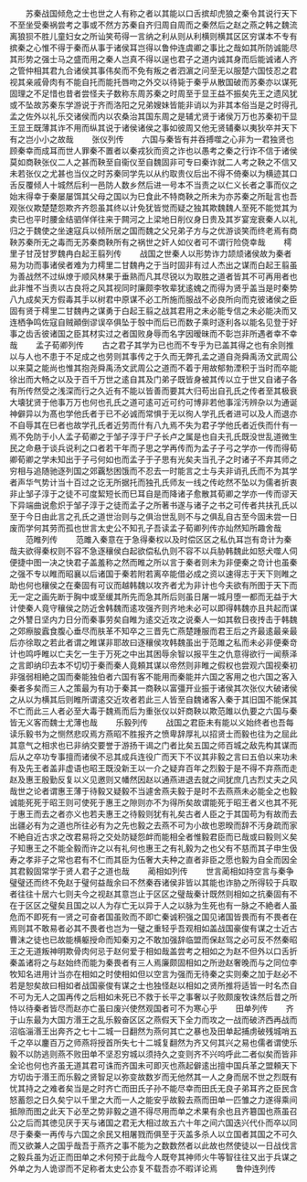 <!-- { "loadSidebar": true } -->
　　苏秦战国倾危之士也世之人有称之者以其能以口舌摈却虎狼之秦令其说行天下不至坐受秦祸尝考之事或不然方苏秦自齐归周自周而之秦然后之赵之燕之韩之魏流离狼狈不胜儿童妇女之所讪笑苟得一言纳之利从则从利横则横其区区穷谋本不专有摈秦之心惟不得于秦而从事于诸侯耳岂得以鲁仲连虞卿之事比之哉如其所防诚能尽其形势之强士马之盛而用之秦人岂真不得以逞也君子之道内诚其身而后能诚诸人齐之管仲相其君九合诸侯其事伟矣而不免有叛之者泗濵之问至无以服楚六国忮忍之君视其亲戚骨肉有不能自托而能托唇吻之外交以待毙于秦乎从散国破而苏秦亦以谋死固理之不足惜也昔者尝怪夫子数称东周苏秦之时周至于显王益不振矣先王之遗风犹或不坠故苏秦东学游说于齐而洛阳之兄弟嫂妹皆能非诮以为非其本俗当是之时得孔孟之佐外以礼乐交诸侯而内以农桑治其国东周之是辅尤贤于诸侯万万也苏秦初干显王显王既薄其诈不用而纵其说于诸侯诸侯之事如彼周又他无贤辅秦以夷狄卒并天下有之岂小小之故哉
　　张仪列传
　　六国与秦皆有并吞搏噬之心非为一君独贤也顾秦幸而成耳而世人罪秦不置者以秦戎狄而资之诈也以愚考之秦之行诈不信于诸侯莫如商鞅张仪二人之甚而鞅至自衞仪至自魏固非可专曰秦诈就二人考之鞅之不信又未若张仪之尤甚也当仪之时苏秦同学先以从约取贵仪后出不得不倚秦以为横迹其口舌反覆倾人十城然后利一邑防人数乡然后进一号本不当责之以仁义长者之事而仪之始末得幸于秦屡屡饵其父母之国以为巳食此不特商鞅之所未为亦苏秦之所耻言也吾观张仪欺楚楚怨欺齐齐怨虽其终以计免犹皆觉而疑之独其欺魏魏人至死不能觉其为卖已也平时腰金结驷佯佯往来于闗河之上梁地日削仪身日贵及其岁宴宠衰秦人以礼归之于魏使之坐速寇兵以倾所居之国而魏之父兄弟子方与之优游谈笑而终老焉有商鞅苏秦所无之毒而无苏秦商鞅所有之祸世之奸人如仪者可不谓行险侥幸哉
　　樗里子甘茂甘罗魏冉白起王翦列传
　　战国之世秦人以形势诈力颉颃诸侯故为秦者易为功而事诸侯者难为力樗里二甘魏冉之于当时固非有过人杰出之谋而白起王翦虽为善战然不过纵燎于顺风林果于垂熟而凡其尽锐以为取胜之道者皆其不可再用者也此非惟不当责以古良将之风其视同时廉颇李牧辈犹逺媿之而得为贤乎盖当是时秦势八九成矣天方假毒其手以树君中原谋不必工所施而服战不必良所向而克彼诸侯之臣固有贤于樗里二甘魏冉之谋勇于白起王翦之战其君用之未必能专信之未必能决而又连栖争鸣佐寇自贼顚倒谬误卒俱坠于彀中而后已而数子乘时逐利各以能名见登于好事之齿舌彼诸国之臣其材实过之者国败身辱而名字因暧昧而不彰岂非所遇者幸不幸哉
　　孟子荀卿列传
　　古之君子其学为已也而不专乎为已盖其得之也有余则推以与人也不患于不足成之也劳则其事传之于久而无弊孔孟之道自尧舜禹汤文武周公以来莫之能尚也惟其抱尧舜禹汤文武周公之道而不着于用故郁勃湮积于当时而卒能徐出而大畅之以及于百千万世之逺自其及门弟子既皆身被其传以立于世又自诸子各有所传然受之浅深而行之久近有不能以皆善而要其大归苟出自孔氏之传者至其极衰大壊犹贤于他事万万也何也孔氏之道可逺可近可约可博非若他事淫汚辨杂以为通诞神僻异以为髙也学他氏者于已不必诚而常惧于无以徇人学孔氏者进可以及人而退亦不自辱其在巳者也故学孔氏者近劳而什有八九焉不失为君子学他氏者近佚而什有一焉不免防于小人孟子荀卿之于邹子淳于尸子长卢之属是也自夫孔氏既没世乱道微生民之命悬于谈兵说利之口者若干年而子思之学再传而为孟子子弓之学亦一传而得荀卿荀卿之学未知出于子弓何如也而孟子于子思有光矣夫当孔子之时诸子不弃其师之穷相与追随驰逐列国之郊覊愁困饿而不忍去一时能言之士与夫非诮孔氏而不为其学者声华气势计当十百过之讫无所据托而独孔氏师友一线之传屹然不坠以为儒者折衷非止邹子淳于之徒不可度絜短长而巳耳自是而降诸子愈散其荀卿之学亦一传而谬天下异端曲说愈炽于邹子淳于之徒而孟子之所著书遂与诸子之书之可传者共扶孔氏以至于今日由此言之孔氏之道世治则与之俱治世乱则不与之俱乱自古至今固未尝一日废而学何其劳而孤也世言太史公不知孔子吾读孟子荀卿列传亦灿然知所趣舍哉
　　范睢列传
　　范雎入秦意在于急得秦权以及时偿区区之私仇耳岂有竒计为秦哉夫欲得秦权则不容不急逐穰侯白起欲偿私仇则不容不以兵胁韩魏此如怒犬噬人伺便捷中图一决之快君子盖羞称之然而睢之所以言于秦者则未为非便秦之竒计也虽秦之强不专以睢而昭襄以后诸国于秦若附若离卒能借必成之资以速得志于天下则睢之助也何也穰侯之在秦固有可议而越韩魏以攻齐者尤为非计也今夫欲有所图于天下而无一定之画先断于胸中或至缓其所先而急其所后则虽日屠一城月堕一都而无益于大计使秦人竟守穰侯之防近舍韩魏而逺攻强齐则齐地未必可以即得韩魏亦且共起而谋之外讐日坚内力日分而秦事劳矣自睢为逺交近攻之说秦人一如其敎日夜抟击于韩魏之郊瘵朘蠧食腹心垂尽而肤革不知卒之三晋先亡燕楚踵服而君王后之齐最逺最亲最后亦徐取之若此者谓之睢谋非耶故曰逐穰侯攻韩魏虽出于范雎之私而未必非便秦竒计也鸣呼睢以亡夫乞一生于万死之中出其困辱余智以报平生之仇意得欲行一闻蔡泽之言即纳印去本不切切于秦而秦人竟頼其谋以帝然则非睢之假权也尝观六国视秦初非强弱相絶之国而秦能独伯者六国有客不能用而秦能并六国之客用之也六国之客入秦者多矣而三人之策最为有功于秦其一商鞅以富彊开业振于诸侯其次张仪大破诸侯之从以为横其后则睢所谓逺交近攻者若此三人皆至自魏诸客入秦于其旧国不能保其不亡而此三人者必至大毒于魏焉而后为重张仪以奸商鞅以欺范雎以仇要之六国与秦皆无义客而魏士尤薄也哉
　　乐毅列传
　　战国之君臣未有能以义始终者也吾每读乐毅书为之恻然悲叹焉方燕昭不胜报齐之愤卑辞厚礼以招贤士而毅也往为之屈此其意气之相求也已非纳交要誉于游扬干谒之门者比矣五国之师百城之敌先构其谋而后从之卒功专事擅而诸侯不忌其成兵连役广而天下不议其非毅之言曰五伯以来功未有及先王者盖非虚语也昭王既没新王以一介之疑弃百年之烈毅于是不得不弃燕而走赵及惠王殷勤反复以义见邀则又幡然因赵以通燕进退去就之间犹庶几古烈丈夫之风哉世之论者谓惠王薄于待毅又疑毅不当遽舍燕夫毅于是时不去燕燕未必能全之也毅诚能死死于昭王则可使死于惠王之隙则亦不为得所矣故谓能死于昭王者义也其不死于惠王而去之者亦义也若夫惠王之待毅则犹有礼矣古者人臣之于其国苟为有故而去出疆必有为之道也所往必有为之先也毅之去燕不可为小故也恩暌而辞不汚身疏而家不絶自近古求之改君易将之交处防疑怨衅而能相全者惟毅君臣而已哉或曰毅则义矣子知惠王之不能全毅而许之以有礼何也惠王之有礼毅为之也父有不慈而其子申生伋寿之孝非子之常也君有不仁而其臣为伍奢大夫种之直者非臣之愿也毅为自全而因全其君毅固常学于贤人君子之道也哉
　　蔺相如列传
　　世言蔺相如持空言与秦争璧璧还而终不免赵于璧何益哉余曰不然秦吞诸侯非皆以其能也诈胁之所得较于兵取者往往十居六七则夫今之视赵其意岂止于区区之璧哉秦计既然则相如之抗秦固有不在于区区之璧矣且国之以人为存亡无以异于人之以脉为生死也有一脉之不絶者人虽危而不即死有一贤之可奋者国虽败而不即亡秦诚积强之国见诸国皆畏而有不畏者在焉则其不敢易者必其不畏者也岂为一璧之重轻乎吾观相如盖战国豪俊有谋之士近古曹沫之徒也已故能横躯授命而知秦刃之不敢加强辞临盟而保赵驾之必可反不然秦昭王之无道叛神明欺骨肉何忌于赵何爱于相如哉盖尝考之相如之为赵不但外以口舌折秦盖诸将之与赵始终而能为秦畏者有三人焉廉颇固相如之所逊赵奢晚而与之同位李牧知名进用计当亦在相如之时使相如但以空言为强而无待秦之实则秦之加于赵必不若是恕矣故曰相如者战国豪俊有谋之士也独怪赵以相如之贤所推将适皆一时名杰自不可为无人之国再传之后相如未死已不救于长平之事奢以子败颇废牧诛然后昔之所恃以待秦者皆尽而赵亦亡虽曰废兴使然观国者可不为寒心乎
　　田单列传
　　齐于山东最为大国方湣王之乱乐毅奋区区之燕假天下全力而攻之一战而破济西再战而沼临淄湣王出奔齐之七十二城一日翻然为燕何其亡之暴也及田单起捕虏破残城哨五千之卒以鏖百万之师燕将授首所失七十二城复翻然为齐又何其兴之易也儒者谓使乐毅不以防逃则燕不败田单不坚忍穷城以须持久之变则齐不兴呜呼此二者似矣而皆非全论也何也齐虽无道其君可诛而齐国未可即灭也燕起僻逺出擅中国兵革之盟頼天下方切齿于湣王而乐毅之贤智足以弥变故数岁而无他然其一人之身而居不世之烈既有忧其持之之难者矣当是之时齐亡而田氏子孙不能尽幸而田氏无良子弟耳齐之臣民含怒蓄怨之日久矣宁以千里之大而一人之能安乎故毅去燕而田单一匹雏之力遂得乘间抵隙而图之此天下必至之势非毅之道不得尽用而单之术果有余也且齐簒国也燕虽召公之后而其徳见厌于天与诸国之君无大相过故五六十年之间六国迭兴代仆而卒以同尽于秦秦一再传与六国之余民又相屠戮而俱至于灭盖多杀人以立国者其国之不可久而又欲兼人之国乎哉吾于燕齐之事不能为之数数然者以此故也然使徒以一日战伐言之毅兵虽为近正而田单之术何预于此哉今人既夸其神师火牛等智往往又出于兵谋之外单之为人诡谬而不足称者太史公亦复不载吾亦不暇详论焉
　　鲁仲连列传
